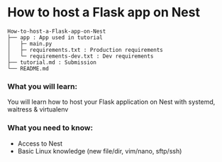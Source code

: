 # How to host a Flask app on Nest

```
How-to-host-a-Flask-app-on-Nest
├── app : App used in tutorial
│   ├─ main.py
│   ├─ requirements.txt : Production requirements
│   └─ requirements-dev.txt : Dev requirements
├── tutorial.md : Submission
└── README.md
```

### What you will learn:

You will learn how to host your Flask application on Nest with systemd, waitress & virtualenv

### What you need to know:

- Access to Nest
- Basic Linux knowledge (new file/dir, vim/nano, sftp/ssh)